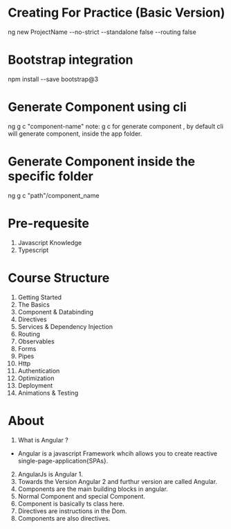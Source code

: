 # Creating For Practice (Basic Version)
ng new ProjectName --no-strict --standalone false --routing false

# Bootstrap integration
npm install --save bootstrap@3 

# Generate Component using cli
ng g c "component-name" 
note: g c for generate component , by default cli will generate component, inside the app folder.

# Generate Component inside the specific folder
ng g c "path"/component_name

# Pre-requesite
1. Javascript Knowledge
2. Typescript

# Course Structure
1. Getting Started
2. The Basics
3. Component & Databinding
4. Directives
5. Services & Dependency Injection
6. Routing
7. Observables
8. Forms
9. Pipes
10. Http
11. Authentication  
12. Optimization
13. Deployment
14. Animations & Testing

# About
1. What is Angular ?
- Angular is a javascript Framework whcih allows you to 
  create reactive single-page-application{SPAs}.
2. AngularJs is Angular 1.
3. Towards the Version Angular 2 and furthur version are called Angular.
4. Components are the main building blocks in angular.
5. Normal Component and special Component.
6. Component is basically ts class here.
7. Directives are instructions in the Dom.
8. Components are also directives.

